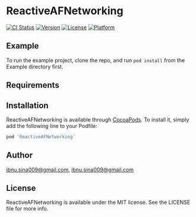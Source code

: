 # ReactiveAFNetworking

[![CI Status](https://img.shields.io/travis/ibnu.sina009@gmail.com/ReactiveAFNetworking.svg?style=flat)](https://travis-ci.org/ibnu.sina009@gmail.com/ReactiveAFNetworking)
[![Version](https://img.shields.io/cocoapods/v/ReactiveAFNetworking.svg?style=flat)](https://cocoapods.org/pods/ReactiveAFNetworking)
[![License](https://img.shields.io/cocoapods/l/ReactiveAFNetworking.svg?style=flat)](https://cocoapods.org/pods/ReactiveAFNetworking)
[![Platform](https://img.shields.io/cocoapods/p/ReactiveAFNetworking.svg?style=flat)](https://cocoapods.org/pods/ReactiveAFNetworking)

## Example

To run the example project, clone the repo, and run `pod install` from the Example directory first.

## Requirements

## Installation

ReactiveAFNetworking is available through [CocoaPods](https://cocoapods.org). To install
it, simply add the following line to your Podfile:

```ruby
pod 'ReactiveAFNetworking'
```

## Author

ibnu.sina009@gmail.com, ibnu.sina009@gmail.com

## License

ReactiveAFNetworking is available under the MIT license. See the LICENSE file for more info.
